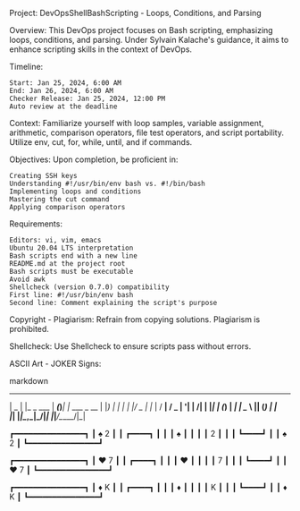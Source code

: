 Project: DevOpsShellBashScripting - Loops, Conditions, and Parsing

Overview:
This DevOps project focuses on Bash scripting, emphasizing loops, conditions, and parsing. Under Sylvain Kalache's guidance, it aims to enhance scripting skills in the context of DevOps.

Timeline:

    Start: Jan 25, 2024, 6:00 AM
    End: Jan 26, 2024, 6:00 AM
    Checker Release: Jan 25, 2024, 12:00 PM
    Auto review at the deadline

Context:
Familiarize yourself with loop samples, variable assignment, arithmetic, comparison operators, file test operators, and script portability. Utilize env, cut, for, while, until, and if commands.

Objectives:
Upon completion, be proficient in:

    Creating SSH keys
    Understanding #!/usr/bin/env bash vs. #!/bin/bash
    Implementing loops and conditions
    Mastering the cut command
    Applying comparison operators

Requirements:

    Editors: vi, vim, emacs
    Ubuntu 20.04 LTS interpretation
    Bash scripts end with a new line
    README.md at the project root
    Bash scripts must be executable
    Avoid awk
    Shellcheck (version 0.7.0) compatibility
    First line: #!/usr/bin/env bash
    Second line: Comment explaining the script's purpose

Copyright - Plagiarism:
Refrain from copying solutions. Plagiarism is prohibited.

Shellcheck:
Use Shellcheck to ensure scripts pass without errors.

ASCII Art - JOKER Signs:

markdown

 ____  _              _____ _     _             
|  _ \| |_   _  ___ |  ___(_)___| |_ ___  _ __ 
| |_) | | | | |/ _ \| |_  | / __| __/ _ \| '__|
|  __/| | |_| | (_) |  _| | \__ \ || (_) | |   
|_|   |_|\__,_|\___/|_|   |_|___/\__\___/|_|   

┏━━━━━━━━━━━━━━━┓
┃  ♠ 2          ┃
┃     ┏━━━━┓    ┃
┃     ┃ ♠  ┃    ┃
┃     ┃  2 ┃    ┃
┃     ┗━━━━┛    ┃
┃         ♠ 2   ┃
┗━━━━━━━━━━━━━━━┛


┏━━━━━━━━━━━━━━━┓
┃  ♥ 7          ┃
┃     ┏━━━━┓    ┃
┃     ┃ ♥  ┃    ┃
┃     ┃  7 ┃    ┃
┃     ┗━━━━┛    ┃
┃         ♥ 7   ┃
┗━━━━━━━━━━━━━━━┛


┏━━━━━━━━━━━━━━━┓
┃  ♦ K          ┃
┃     ┏━━━━┓    ┃
┃     ┃ ♦  ┃    ┃
┃     ┃  K ┃    ┃
┃     ┗━━━━┛    ┃
┃         ♦  K  ┃
┗━━━━━━━━━━━━━━━┛


